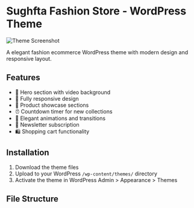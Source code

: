 # Sughfta Fashion Store - WordPress Theme

![Theme Screenshot](screenshot.png)

A elegant fashion ecommerce WordPress theme with modern design and responsive layout.

## Features

- 🎥 Hero section with video background
- 📱 Fully responsive design
- 🛒 Product showcase sections
- ⏰ Countdown timer for new collections
- 🎨 Elegant animations and transitions
- 📧 Newsletter subscription
- 🛍️ Shopping cart functionality

## Installation

1. Download the theme files
2. Upload to your WordPress `/wp-content/themes/` directory
3. Activate the theme in WordPress Admin > Appearance > Themes

## File Structure
